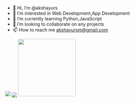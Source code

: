 - 👋 Hi, I’m @akshayurs
- 👀 I’m interested in Web Development,App Development
- 🌱 I’m currently learning Python,JavaScript
- 💞️ I’m looking to collaborate on any projects
- 📫 How to reach me akshayursm@gmail.com

<img src="https://github-profile-trophy.vercel.app/?username=akshayurs"/>
<img align="center" src="https://github-readme-streak-stats.herokuapp.com/?user=akshayurs">
<img height="180em" src="https://github-readme-stats.vercel.app/api?username=akshayurs&show_icons=true&hide_border=true&&count_private=true&include_all_commits=true" />
